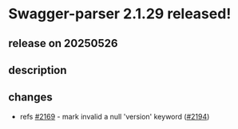 # Swagger-parser 2.1.29 released!

## release on 20250526
## description
## changes
* refs <a class="issue-link js-issue-link" data-error-text="Failed to load title" data-id="2968463798" data-permission-text="Title is private" data-url="https://github.com/swagger-api/swagger-parser/issues/2169" data-hovercard-type="issue" data-hovercard-url="/swagger-api/swagger-parser/issues/2169/hovercard" href="https://github.com/swagger-api/swagger-parser/issues/2169">#2169</a> - mark invalid a null 'version' keyword (<a class="issue-link js-issue-link" data-error-text="Failed to load title" data-id="3091103490" data-permission-text="Title is private" data-url="https://github.com/swagger-api/swagger-parser/issues/2194" data-hovercard-type="pull_request" data-hovercard-url="/swagger-api/swagger-parser/pull/2194/hovercard" href="https://github.com/swagger-api/swagger-parser/pull/2194">#2194</a>)

